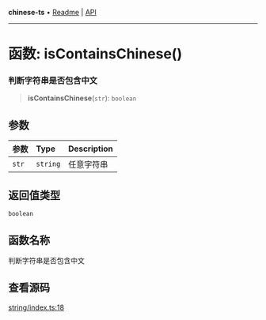 **chinese-ts** • [Readme](../README.md) \| [API](../globals.md)

***

# 函数: isContainsChinese()

### 判断字符串是否包含中文

<a id="undefined" name="undefined"></a>

> **isContainsChinese**(`str`): `boolean`

## 参数

| 参数 | Type | Description |
| :------ | :------ | :------ |
| `str` | `string` | 任意字符串 |

## 返回值类型

`boolean`

## 函数名称

判断字符串是否包含中文

## 查看源码

[string/index.ts:18](https://github.com/hacxy/chinese-ts/blob/32acbdf853347abfa1bfdabc5f0a01b2903b6758/src/string/index.ts#L18)
